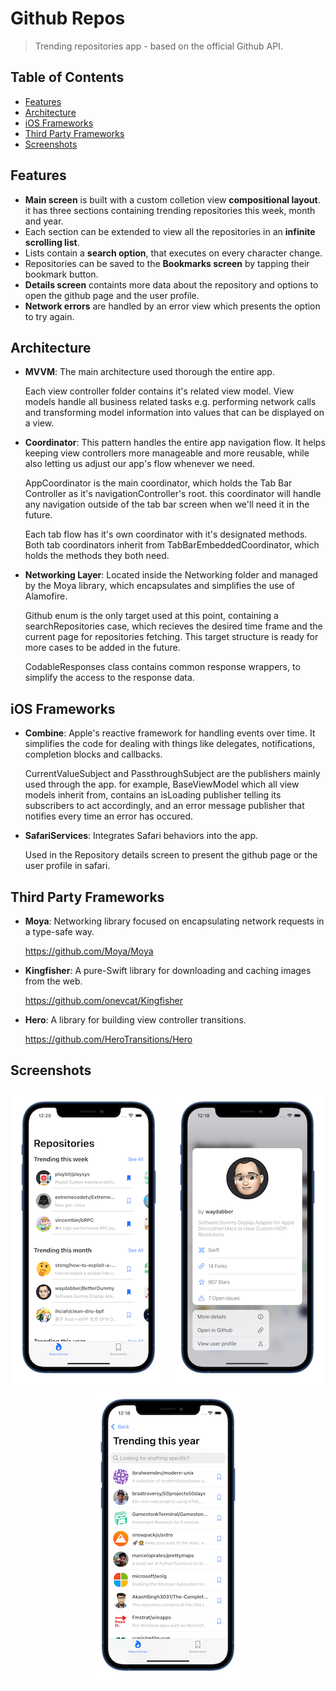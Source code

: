 # Github Repos
> Trending repositories app - based on the official Github API.


## Table of Contents
* [Features](#features)
* [Architecture](#architecture)
* [iOS Frameworks](#ios-frameworks)
* [Third Party Frameworks](#third-party-frameworks)
* [Screenshots](#screenshots)


## Features
- **Main screen** is built with a custom colletion view **compositional layout**. it has three sections containing trending repositories this week, month and year.
- Each section can be extended to view all the repositories in an **infinite scrolling list**.
- Lists contain a **search option**, that executes on every character change.
- Repositories can be saved to the **Bookmarks screen** by tapping their bookmark button.
- **Details screen** containts more data about the repository and options to open the github page and the user profile.
- **Network errors** are handled by an error view which presents the option to try again.

## Architecture
- **MVVM**: The main architecture used thorough the entire app.

  Each view controller folder contains it's related view model. View models handle all business related tasks e.g. performing network calls and transforming model information into values that can be displayed on a view. 

- **Coordinator**: This pattern handles the entire app navigation flow. It helps keeping view controllers more manageable and more reusable, while also letting us adjust our app's flow whenever we need.

  AppCoordinator is the main coordinator, which holds the Tab Bar Controller as it's navigationController's root. this coordinator will handle any navigation outside of the tab bar screen when we'll need it in the future.
  
  Each tab flow has it's own coordinator with it's designated methods. Both tab coordinators inherit from TabBarEmbeddedCoordinator, which holds the methods they both need.
  
- **Networking Layer**: Located inside the Networking folder and managed by the Moya library, which encapsulates and simplifies the use of Alamofire.
  
  Github enum is the only target used at this point, containing a searchRepositories case, which recieves the desired time frame and the current page for repositories fetching. This target structure is ready for more cases to be added in the future.
  
  CodableResponses class contains common response wrappers, to simplify the access to the response data.


## iOS Frameworks
- **Combine**: Apple's reactive framework for handling events over time. It simplifies the code for dealing with things like delegates, notifications, completion blocks and callbacks.

  CurrentValueSubject and PassthroughSubject are the publishers mainly used through the app. for example, BaseViewModel which all view models inherit from, contains an isLoading publisher telling its subscribers to act accordingly, and an error message publisher that notifies every time an error has occured.

- **SafariServices**: Integrates Safari behaviors into the app.

  Used in the Repository details screen to present the github page or the user profile in safari.

## Third Party Frameworks
- **Moya**: Networking library focused on encapsulating network requests in a type-safe way.
  
  https://github.com/Moya/Moya
- **Kingfisher**: A pure-Swift library for downloading and caching images from the web.
  
  https://github.com/onevcat/Kingfisher
- **Hero**: A library for building view controller transitions.
  
  https://github.com/HeroTransitions/Hero

## Screenshots

<p align="center">
  <img src="/Screenshots/screenshot1.png" alt="Screenshot">
  <img src="/Screenshots/screenshot2.png" alt="Screenshot">
  <img src="/Screenshots/screenshot3.png" alt="Screenshot">
</p>





